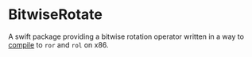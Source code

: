 # BitwiseRotate

A swift package providing a bitwise rotation operator written in a way to [compile](https://www.godbolt.org/z/5FxveA) to `ror` and `rol` on x86.

